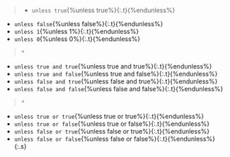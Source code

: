 

>- `unless true`{%unless true%}{:.t}{%endunless%}
- `unless false`{%unless false%}{:.t}{%endunless%}
- `unless 1`{%unless 1%}{:.t}{%endunless%}
- `unless 0`{%unless 0%}{:.t}{%endunless%}
>^
- `unless true and true`{%unless true and true%}{:.t}{%endunless%}
- `unless true and false`{%unless true and false%}{:.t}{%endunless%}
- `unless false and true`{%unless false and true%}{:.t}{%endunless%}
- `unless false and false`{%unless false and false%}{:.t}{%endunless%}
>^
- `unless true or true`{%unless true or true%}{:.t}{%endunless%}
- `unless true or false`{%unless true or false%}{:.t}{%endunless%}
- `unless false or true`{%unless false or true%}{:.t}{%endunless%}
- `unless false or false`{%unless false or false%}{:.t}{%endunless%}
{:.s}
<style>
.s{color:silver}
.s .t{color:green}
</style>
